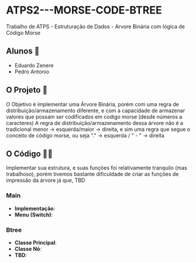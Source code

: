 # ATPS2---MORSE-CODE-BTREE
Trabalho de ATPS - Estruturação de Dados - Arvore Binária com lógica de Código Morse

## Alunos 👥
- Eduardo Zenere
- Pedro Antonio

## O Projeto 📖
O Objetivo é implementar uma Árvore Binária, porém com uma regra de distribuição/armazenamento diferente, e com a capacidade de armazenar valores que possam ser codificados em codigo morse (desde números a caracteres)
A regra de distribuição/armazenamento dessa árvore não é a tradicional  menor -> esquerda/maior -> direita, e sim uma regra que segue o conceito de código morse, ou seja "." -> esquerda / " - " -> direita

## O Código 👨‍💻
Implementar sua estrutura, e suas funções foi relativamente tranquilo (mas trabalhoso), porém tivemos bastante dificuldade de criar as funções de impressão da árvore já que, TBD

### Main
- **Implementação**:
- **Menu (Switch)**:

### Btree
- **Classe Principal**:
- **Classe Nó**:
- **TBD**:
